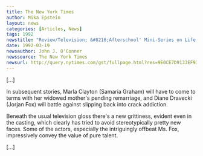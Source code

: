 ```yaml
---
title: The New York Times
author: Mika Epstein
layout: news
categories: [Articles, News]
tags: 1992
newstitle: "Review/Television; &#8216;Afterschool' Mini-Series on Life at the Mall"  
date: 1992-03-19  
newsauthor: John J. O'Conner  
newssource: The New York Times  
newsurl: http://query.nytimes.com/gst/fullpage.html?res=9E0CE7D9133EF93AA25750C0A964958260&sec=&spon=&scp=1&sq=Diane%20Dravecki&st=cse  
---
```


[...]

In subsequent stories, Marla Clayton (Samaria Graham) will have to come to terms with her widowed mother's pending remarriage, and Diane Dravecki (Jorjan Fox) will battle against slipping back into crack addiction.

Beneath the usual television gloss there's a new grittiness, evident even in the casting, which clearly has tried to avoid stereotypically pretty new faces. Some of the actors, especially the intriguingly offbeat Ms. Fox, impressively convey the value of pure talent.

[...]

